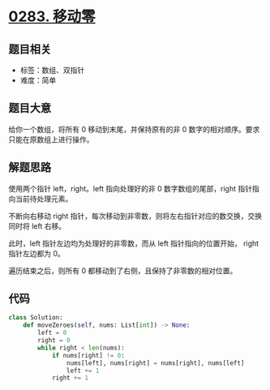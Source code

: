 # [0283. 移动零](https://leetcode-cn.com/problems/move-zeroes/)

## 题目相关

- 标签：数组、双指针
- 难度：简单

## 题目大意

给你一个数组，将所有 0 移动到末尾，并保持原有的非 0 数字的相对顺序。要求只能在原数组上进行操作。

## 解题思路

使用两个指针 left，right。left 指向处理好的非 0 数字数组的尾部，right 指针指向当前待处理元素。

不断向右移动 right 指针，每次移动到非零数，则将左右指针对应的数交换，交换同时将 left 右移。

此时，left 指针左边均为处理好的非零数，而从 left 指针指向的位置开始， right 指针左边都为 0。

遍历结束之后，则所有 0 都移动到了右侧，且保持了非零数的相对位置。

## 代码

```Python
class Solution:
    def moveZeroes(self, nums: List[int]) -> None:
        left = 0
        right = 0
        while right < len(nums):
            if nums[right] != 0:
                nums[left], nums[right] = nums[right], nums[left]
                left += 1
            right += 1
```


